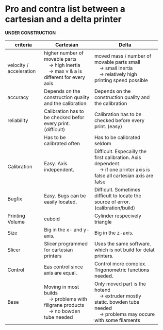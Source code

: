 # Pro and contra list between a cartesian and a delta printer

**UNDER CONSTRUCTION**

|	criteria | Cartesian	| Delta |
| -------- | ---------- | ----- |
| velocity / acceleration | higher number of movable parts<br/>&emsp;&#8594; high inertia<br/>&emsp;&#8594; max v & a is different for every axis | moved mass / number of movable parts small<br/>&emsp;&#8594; small inertia<br/>&emsp;&#8594; relatively high printing speed possible |
| accuracy |  Depends on the construction quality and the calibration | Depends on the construction quality and the calibration |
| reliability | Calibration has to be checked befor every print. (difficult) | Calibration has to be checked before every print. (easy) |
| | Has to be calibrated often | Has to be calibrated seldom |
| Calibration | Easy. Axis independent. | Difficult. Especailly the first calibration. Axis dependent. <br/>&emsp;&#8594; if one printer axis is false all cartesian axis are false |
| Bugfix | Easy. Bugs can be easily located. | Difficult. Sometimes difficult to locate the source of error. (calibration/build) |
| Printing Volume | cuboid | Cylinder respecively triangle |
| Size | Big in the x- and y-axis. | Big in the z-axis. |
| Slicer | Slicer programmed for cartesian printers | Uses the same software, which is not build for delat printers. |
| Control| Eas control since axis are equal. | Control more complex. Trigonometric functions needed. |
| Base | Moving in most builds <br/>&emsp;&#8594; problems with filigrane products <br/>&emsp;&#8594; no bowden tube needed | Only moved part is the hotend <br/>&emsp;&#8594; extruder mostly static. bowden tube needed <br/>&emsp;&#8594; problems may occure with some filaments |
